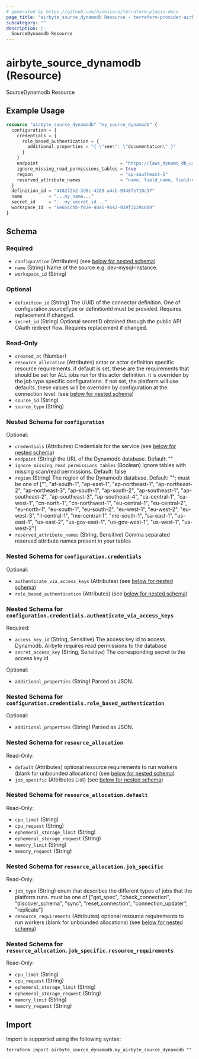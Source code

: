 ```yaml
---
# generated by https://github.com/hashicorp/terraform-plugin-docs
page_title: "airbyte_source_dynamodb Resource - terraform-provider-airbyte"
subcategory: ""
description: |-
  SourceDynamodb Resource
---
```


# airbyte_source_dynamodb (Resource)

SourceDynamodb Resource

## Example Usage

```terraform
resource "airbyte_source_dynamodb" "my_source_dynamodb" {
  configuration = {
    credentials = {
      role_based_authentication = {
        additional_properties = "{ \"see\": \"documentation\" }"
      }
    }
    endpoint                               = "https://{aws_dynamo_db_url}.com"
    ignore_missing_read_permissions_tables = true
    region                                 = "ap-southeast-1"
    reserved_attribute_names               = "name, field_name, field-name"
  }
  definition_id = "4102f2b2-2d6c-4289-a4cb-9348fe710c97"
  name          = "...my_name..."
  secret_id     = "...my_secret_id..."
  workspace_id  = "6e654cbb-f82e-40a5-9542-939f3129c0d9"
}
```

<!-- schema generated by tfplugindocs -->
## Schema

### Required

- `configuration` (Attributes) (see [below for nested schema](#nestedatt--configuration))
- `name` (String) Name of the source e.g. dev-mysql-instance.
- `workspace_id` (String)

### Optional

- `definition_id` (String) The UUID of the connector definition. One of configuration.sourceType or definitionId must be provided. Requires replacement if changed.
- `secret_id` (String) Optional secretID obtained through the public API OAuth redirect flow. Requires replacement if changed.

### Read-Only

- `created_at` (Number)
- `resource_allocation` (Attributes) actor or actor definition specific resource requirements. if default is set, these are the requirements that should be set for ALL jobs run for this actor definition. it is overriden by the job type specific configurations. if not set, the platform will use defaults. these values will be overriden by configuration at the connection level. (see [below for nested schema](#nestedatt--resource_allocation))
- `source_id` (String)
- `source_type` (String)

<a id="nestedatt--configuration"></a>
### Nested Schema for `configuration`

Optional:

- `credentials` (Attributes) Credentials for the service (see [below for nested schema](#nestedatt--configuration--credentials))
- `endpoint` (String) the URL of the Dynamodb database. Default: ""
- `ignore_missing_read_permissions_tables` (Boolean) Ignore tables with missing scan/read permissions. Default: false
- `region` (String) The region of the Dynamodb database. Default: ""; must be one of ["", "af-south-1", "ap-east-1", "ap-northeast-1", "ap-northeast-2", "ap-northeast-3", "ap-south-1", "ap-south-2", "ap-southeast-1", "ap-southeast-2", "ap-southeast-3", "ap-southeast-4", "ca-central-1", "ca-west-1", "cn-north-1", "cn-northwest-1", "eu-central-1", "eu-central-2", "eu-north-1", "eu-south-1", "eu-south-2", "eu-west-1", "eu-west-2", "eu-west-3", "il-central-1", "me-central-1", "me-south-1", "sa-east-1", "us-east-1", "us-east-2", "us-gov-east-1", "us-gov-west-1", "us-west-1", "us-west-2"]
- `reserved_attribute_names` (String, Sensitive) Comma separated reserved attribute names present in your tables

<a id="nestedatt--configuration--credentials"></a>
### Nested Schema for `configuration.credentials`

Optional:

- `authenticate_via_access_keys` (Attributes) (see [below for nested schema](#nestedatt--configuration--credentials--authenticate_via_access_keys))
- `role_based_authentication` (Attributes) (see [below for nested schema](#nestedatt--configuration--credentials--role_based_authentication))

<a id="nestedatt--configuration--credentials--authenticate_via_access_keys"></a>
### Nested Schema for `configuration.credentials.authenticate_via_access_keys`

Required:

- `access_key_id` (String, Sensitive) The access key id to access Dynamodb. Airbyte requires read permissions to the database
- `secret_access_key` (String, Sensitive) The corresponding secret to the access key id.

Optional:

- `additional_properties` (String) Parsed as JSON.


<a id="nestedatt--configuration--credentials--role_based_authentication"></a>
### Nested Schema for `configuration.credentials.role_based_authentication`

Optional:

- `additional_properties` (String) Parsed as JSON.




<a id="nestedatt--resource_allocation"></a>
### Nested Schema for `resource_allocation`

Read-Only:

- `default` (Attributes) optional resource requirements to run workers (blank for unbounded allocations) (see [below for nested schema](#nestedatt--resource_allocation--default))
- `job_specific` (Attributes List) (see [below for nested schema](#nestedatt--resource_allocation--job_specific))

<a id="nestedatt--resource_allocation--default"></a>
### Nested Schema for `resource_allocation.default`

Read-Only:

- `cpu_limit` (String)
- `cpu_request` (String)
- `ephemeral_storage_limit` (String)
- `ephemeral_storage_request` (String)
- `memory_limit` (String)
- `memory_request` (String)


<a id="nestedatt--resource_allocation--job_specific"></a>
### Nested Schema for `resource_allocation.job_specific`

Read-Only:

- `job_type` (String) enum that describes the different types of jobs that the platform runs. must be one of ["get_spec", "check_connection", "discover_schema", "sync", "reset_connection", "connection_updater", "replicate"]
- `resource_requirements` (Attributes) optional resource requirements to run workers (blank for unbounded allocations) (see [below for nested schema](#nestedatt--resource_allocation--job_specific--resource_requirements))

<a id="nestedatt--resource_allocation--job_specific--resource_requirements"></a>
### Nested Schema for `resource_allocation.job_specific.resource_requirements`

Read-Only:

- `cpu_limit` (String)
- `cpu_request` (String)
- `ephemeral_storage_limit` (String)
- `ephemeral_storage_request` (String)
- `memory_limit` (String)
- `memory_request` (String)

## Import

Import is supported using the following syntax:

```shell
terraform import airbyte_source_dynamodb.my_airbyte_source_dynamodb ""
```
